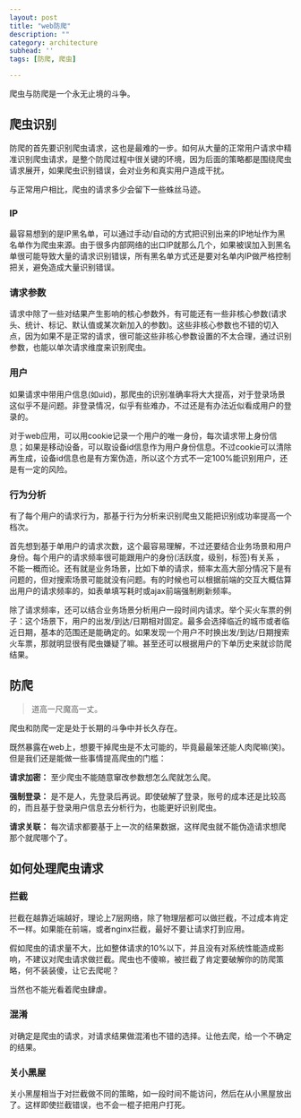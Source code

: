 ```yaml
---
layout: post
title: "web防爬"
description: ""
category: architecture
subhead: ''
tags: [防爬, 爬虫]

---
```

爬虫与防爬是一个永无止境的斗争。

## 爬虫识别

防爬的首先要识别爬虫请求，这也是最难的一步。如何从大量的正常用户请求中精准识别爬虫请求，是整个防爬过程中很关键的环境，因为后面的策略都是围绕爬虫请求展开，如果爬虫识别错误，会对业务和真实用户造成干扰。

与正常用户相比，爬虫的请求多少会留下一些蛛丝马迹。

### IP

最容易想到的是IP黑名单，可以通过手动/自动的方式把识别出来的IP地址作为黑名单作为爬虫来源。由于很多内部网络的出口IP就那么几个，如果被误加入到黑名单很可能导致大量的请求识别错误，所有黑名单方式还是要对名单内IP做严格控制把关，避免造成大量识别错误。

### 请求参数

请求中除了一些对结果产生影响的核心参数外，有可能还有一些非核心参数(请求头、统计、标记、默认值或某次新加入的参数)。这些非核心参数也不错的切入点，因为如果不是正常的请求，很可能这些非核心参数设置的不太合理，通过识别参数，也能以单次请求维度来识别爬虫。

### 用户

如果请求中带用户信息(如uid)，那爬虫的识别准确率将大大提高，对于登录场景这似乎不是问题。非登录情况，似乎有些难办，不过还是有办法近似看成用户的登录的。

对于web应用，可以用cookie记录一个用户的唯一身份，每次请求带上身份信息；如果是移动设备，可以取设备id信息作为用户身份信息。不过cookie可以清除再生成，设备id信息也是有方案伪造，所以这个方式不一定100%能识别用户，还是有一定的风险。

### 行为分析

有了每个用户的请求行为，那基于行为分析来识别爬虫又能把识别成功率提高一个档次。

首先想到基于单用户的请求次数，这个最容易理解，不过还要结合业务场景和用户身份。每个用户的请求频率很可能跟用户的身份(活跃度，级别，标签)有关系
，不能一概而论。还有就是业务场景，比如下单的请求，频率太高大部分情况下是有问题的，但对搜索场景可能就没有问题。有的时候也可以根据前端的交互大概估算出用户的请求频率的，如表单填写耗时或ajax前端强制刷新频率。

除了请求频率，还可以结合业务场景分析用户一段时间内请求。举个买火车票的例子：这个场景下，用户的出发/到达/日期相对固定。最多会选择临近的城市或者临近日期，基本的范围还是能确定的。如果发现一个用户不时换出发/到达/日期搜索火车票，那就明显很有爬虫嫌疑了嘛。甚至还可以根据用户的下单历史来就诊防爬结果。



## 防爬

> 道高一尺魔高一丈。

爬虫和防爬一定是处于长期的斗争中并长久存在。

既然暴露在web上，想要干掉爬虫是不太可能的，毕竟最最笨还能人肉爬嘛(笑)。但是我们还是能做一些事情提高爬虫的门槛：

**请求加密：** 至少爬虫不能随意窜改参数想怎么爬就怎么爬。

**强制登录：** 是不是人，先登录后再说。即使破解了登录，账号的成本还是比较高的，而且基于登录用户信息去分析行为，也能更好识别爬虫。

**请求关联：** 每次请求都要基于上一次的结果数据，这样爬虫就不能伪造请求想爬那个就爬哪个了。


## 如何处理爬虫请求


### 拦截
拦截在越靠近端越好，理论上7层网络，除了物理层都可以做拦截，不过成本肯定不一样。如果能在前端，或者nginx拦截，最好不要让请求打到应用。

假如爬虫的请求量不大，比如整体请求的10%以下，并且没有对系统性能造成影响，不建议对爬虫请求做拦截。爬虫也不傻嘛，被拦截了肯定要破解你的防爬策略，何不装装傻，让它去爬呢？

当然也不能光看着爬虫肆虐。

### 混淆
对确定是爬虫的请求，对请求结果做混淆也不错的选择。让他去爬，给一个不确定的结果。

### 关小黑屋

关小黑屋相当于对拦截做不同的策略，如一段时间不能访问，然后在从小黑屋放出了。这样即使拦截错误，也不会一棍子把用户打死。
